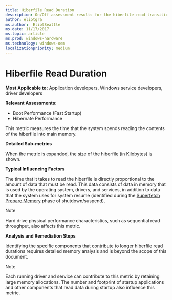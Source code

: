 ```yaml
---
title: Hiberfile Read Duration
description: On/Off assessment results for the hiberfile read transition phase 
author: eliotgra
ms.author:  EliotSeattle
ms.date: 11/17/2017
ms.topic: article
ms.prod: windows-hardware
ms.technology: windows-oem
localizationpriority: medium
---
```


# Hiberfile Read Duration

**Most Applicable to:** Application developers, Windows service developers, driver developers

**Relevant Assessments:**

-   Boot Performance (Fast Startup)
-   Hibernate Performance

This metric measures the time that the system spends reading the contents of the hiberfile into main memory.

**Detailed Sub-metrics**

When the metric is expanded, the size of the hiberfile (in Kilobytes) is shown.

**Typical Influencing Factors**

The time that it takes to read the hiberfile is directly proportional to the amount of data that must be read. This data consists of data in memory that is used by the operating system, drivers, and services, in addition to data that the system uses for system resume (identified during the [Superfetch Prepare Memory](superfetch-prepare-memory-duration.md) phase of shutdown/suspend).

> [!NOTE]
> Hard drive physical performance characteristics, such as sequential read throughput, also affects this metric.

**Analysis and Remediation Steps**

Identifying the specific components that contribute to longer hiberfile read durations requires detailed memory analysis and is beyond the scope of this document.

> [!NOTE]
> Each running driver and service can contribute to this metric by retaining large memory allocations. The number and footprint of startup applications and other components that read data during startup also influence this metric.

